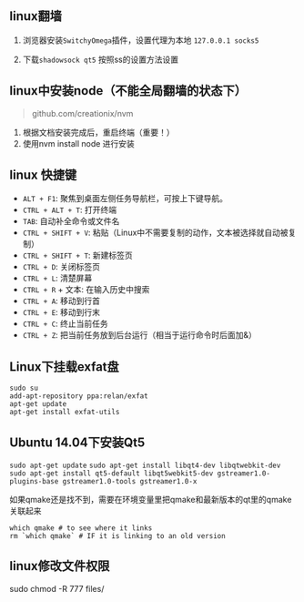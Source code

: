 ## linux翻墙

1. 浏览器安装`SwitchyOmega`插件，设置代理为本地 `127.0.0.1 socks5`

2. 下载`shadowsock qt5`  按照ss的设置方法设置


## linux中安装node（不能全局翻墙的状态下）
> github.com/creationix/nvm

1. 根据文档安装完成后，重启终端（重要！）
2. 使用nvm install node 进行安装

## linux 快捷键

- `ALT + F1`: 聚焦到桌面左侧任务导航栏，可按上下键导航。
- `CTRL + ALT + T`: 打开终端
- `TAB`: 自动补全命令或文件名
- `CTRL + SHIFT + V`: 粘贴（Linux中不需要复制的动作，文本被选择就自动被复制）
- `CTRL + SHIFT + T`: 新建标签页
- `CTRL + D`: 关闭标签页
- `CTRL + L`: 清楚屏幕
- `CTRL + R` + 文本: 在输入历史中搜索
- `CTRL + A`: 移动到行首
- `CTRL + E`: 移动到行末
- `CTRL + C`: 终止当前任务
- `CTRL + Z`: 把当前任务放到后台运行（相当于运行命令时后面加&）

## Linux下挂载exfat盘

```
sudo su  
add-apt-repository ppa:relan/exfat  
apt-get update  
apt-get install exfat-utils  
```

## Ubuntu 14.04下安装Qt5

`sudo apt-get update` 
`sudo apt-get install libqt4-dev libqtwebkit-dev`
`sudo apt-get install qt5-default libqt5webkit5-dev gstreamer1.0-plugins-base gstreamer1.0-tools gstreamer1.0-x`

如果qmake还是找不到，需要在环境变量里把qmake和最新版本的qt里的qmake关联起来

```
which qmake # to see where it links
rm `which qmake` # IF it is linking to an old version 
```

## linux修改文件权限

sudo chmod -R 777 files/

